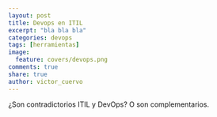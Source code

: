 ```yaml
---
layout: post
title: Devops en ITIL
excerpt: "bla bla bla"
categories: devops
tags: [herramientas]
image:
  feature: covers/devops.png
comments: true
share: true
author: victor_cuervo
---
```


¿Son contradictorios ITIL y DevOps?
O son complementarios.
